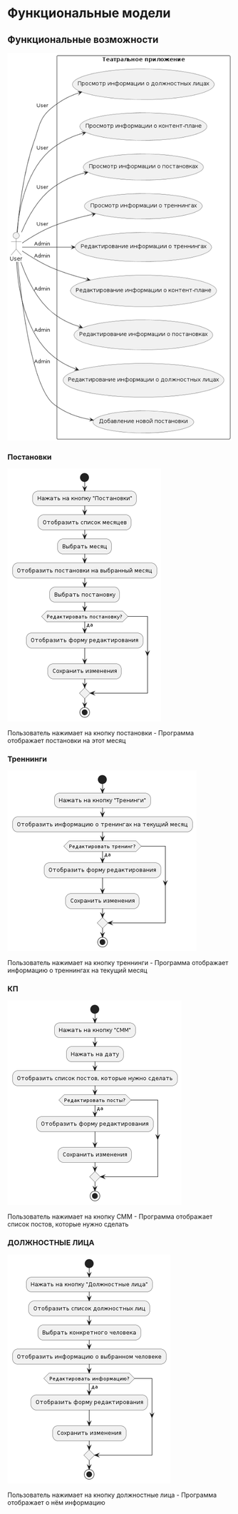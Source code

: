 # Функциональные модели

## Функциональные возможности
![INFORMATION](https://github.com/sinseiwas/PROspekt_bot/blob/9e1c51f5e39cc569a831fca10e8dfc3a92123a3f/docs/diagrams/information.png)
### Постановки
![THEATRE](https://github.com/sinseiwas/PROspekt_bot/blob/9e1c51f5e39cc569a831fca10e8dfc3a92123a3f/docs/diagrams/theatre_info.png)

 Пользователь нажимает на кнопку постановки - Программа отображает постановки на этот месяц
### Треннинги
![TRAININGS](https://github.com/sinseiwas/PROspekt_bot/blob/9e1c51f5e39cc569a831fca10e8dfc3a92123a3f/docs/diagrams/trainings_info.png)

Пользователь нажимает на кнопку треннинги - Программа отображает информацию о треннингах на текущий месяц
### КП
![CONTENT-PLAN](https://github.com/sinseiwas/PROspekt_bot/blob/4d8394c9d6da7acb5f84b19dfc3ed0f28febdc63/docs/diagrams/content_plan_info.png)

Пользователь нажимает на кнопку СММ - Программа отображает список постов, которые нужно сделать
### ДОЛЖНОСТНЫЕ ЛИЦА
![DIRECTORS](https://github.com/sinseiwas/PROspekt_bot/blob/9e1c51f5e39cc569a831fca10e8dfc3a92123a3f/docs/diagrams/directors_info.png)

Пользователь нажимает на кнопку должностные лица - Программа отображает о нём информацию